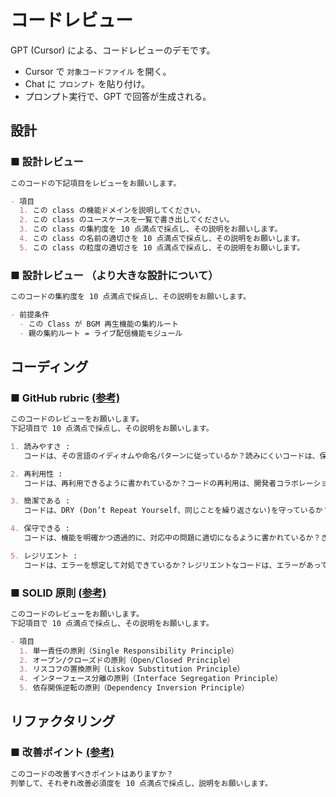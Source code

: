 # コードレビュー

GPT (Cursor) による、コードレビューのデモです。

- Cursor で `対象コードファイル` を開く。
- Chat に `プロンプト` を貼り付け。
- プロンプト実行で、GPT で回答が生成される。

## 設計

### ■ 設計レビュー

```markdown
このコードの下記項目をレビューをお願いします。

- 項目
  1. この class の機能ドメインを説明してください。
  2. この class のユースケースを一覧で書き出してください。
  3. この class の集約度を 10 点満点で採点し、その説明をお願いします。
  4. この class の名前の適切さを 10 点満点で採点し、その説明をお願いします。
  5. この class の粒度の適切さを 10 点満点で採点し、その説明をお願いします。
```

### ■ 設計レビュー （より大きな設計について）

```markdown
このコードの集約度を 10 点満点で採点し、その説明をお願いします。

- 前提条件
  - この Class が BGM 再生機能の集約ルート
  - 親の集約ルート = ライブ配信機能モジュール
```

## コーディング

### ■ GitHub rubric [(参考)](https://github.blog/jp/2023-10-20-research-quantifying-github-copilots-impact-on-code-quality/)

```markdown
このコードのレビューをお願いします。
下記項目で 10 点満点で採点し、その説明をお願いします。

1. 読みやすさ :
   コードは、その言語のイディオムや命名パターンに従っているか？読みにくいコードは、保守、改善、ドキュメント化が難しくなります。

2. 再利用性 :
   コードは、再利用できるように書かれているか？コードの再利用は、開発者コラボレーションの基本です。また、時間と労力を節約し、サイロ化を打破して、全体的な一貫性を生み出します。

3. 簡潔である :
   コードは、DRY (Don’t Repeat Yourself、同じことを繰り返さない)を守っているか？コードは、繰り返しが少なければ少ないほど、読みやすく、理解しやすく、開発しやすくなります。複雑なコードは、修正が大変なバグや問題を引き起こす可能性があります。

4. 保守できる :
   コードは、機能を明確かつ透過的に、対応中の問題に適切になるように書かれているか？きちんと保守されたコードとは、開発者が依存関係を最小限に抑えることができるコードです。保守性の高いコードは、開発者が簡単に検索したりコードを再利用したりできます。

5. レジリエント :
   コードは、エラーを想定して対処できているか？レジリエントなコードは、エラーがあってもその機能性を維持します(または、少なくとも中断を最小限に抑えます)。簡単に言うと、これはコードを確実に機能させるのに大きな役割を果たします。
```

### ■ SOLID 原則 [(参考)](https://ja.wikipedia.org/wiki/SOLID)

```markdown
このコードのレビューをお願いします。
下記項目で 10 点満点で採点し、その説明をお願いします。

- 項目
  1. 単一責任の原則（Single Responsibility Principle）
  2. オープン/クローズドの原則（Open/Closed Principle）
  3. リスコフの置換原則（Liskov Substitution Principle）
  4. インターフェース分離の原則（Interface Segregation Principle）
  5. 依存関係逆転の原則（Dependency Inversion Principle）
```

## リファクタリング

### ■ 改善ポイント [(参考)](https://qiita.com/c_hammerhead/items/1d67b523d2ee93aa4f45)

```markdown
このコードの改善すべきポイントはありますか？
列挙して、それぞれ改善必須度を 10 点満点で採点し、説明をお願いします。
```
